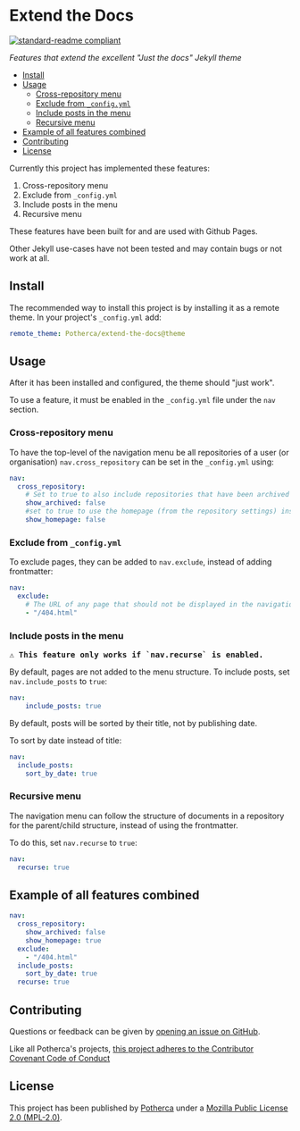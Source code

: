 # Extend the Docs

<!-- @TODO: Banner  -->

[![standard-readme compliant](https://img.shields.io/badge/readme%20style-standard-green.svg)](https://github.com/RichardLitt/standard-readme)

_Features that extend the excellent "Just the docs" Jekyll theme_

<!-- toc -->

- [Install](#install)
- [Usage](#usage)
  - [Cross-repository menu](#cross-repository-menu)
  - [Exclude from `_config.yml`](#exclude-from-_configyml)
  - [Include posts in the menu](#include-posts-in-the-menu)
  - [Recursive menu](#recursive-menu)
- [Example of all features combined](#example-of-all-features-combined)
- [Contributing](#contributing)
- [License](#license)

<!-- tocstop -->

Currently this project has implemented these features:

1. Cross-repository menu
2. Exclude from `_config.yml`
3. Include posts in the menu
4. Recursive menu

These features have been built for and are used with Github Pages.

Other Jekyll use-cases have not been tested and may contain bugs or not work at
all.

## Install

The recommended way to install this project is by installing it as a remote
theme. In your project's `_config.yml` add:

```yml
remote_theme: Potherca/extend-the-docs@theme
```

## Usage

After it has been installed and configured, the theme should "just work".

To use a feature, it must be enabled in the `_config.yml` file under the `nav`
section.

### Cross-repository menu

To have the top-level of the navigation menu be all repositories of a user (or
organisation) `nav.cross_repository` can be set in the `_config.yml` using:


```yml
nav:
  cross_repository:
    # Set to true to also include repositories that have been archived
    show_archived: false
    #set to true to use the homepage (from the repository settings) instead of https://site.url/repository-name
    show_homepage: false
```

### Exclude from `_config.yml`

To exclude pages, they can be added to `nav.exclude`, instead of adding
frontmatter:

```yml
nav:
  exclude:
    # The URL of any page that should not be displayed in the navigation menu
    - "/404.html"
```


### Include posts in the menu

<kbd>
<strong>⚠️ This feature only works if `nav.recurse` is enabled.</strong>
</kbd>

By default, pages are not added to the menu structure. To include posts, set
`nav.include_posts` to `true`:

```yml
nav:
    include_posts: true
```

By default, posts will be sorted by their title, not by publishing date.

To sort by date instead of title:

```yml
nav:
  include_posts:
    sort_by_date: true
```

### Recursive menu

The navigation menu can follow the structure of documents in a repository for
the parent/child structure, instead of using the frontmatter.

To do this, set `nav.recurse` to `true`:

```yml
nav:
  recurse: true
```

## Example of all features combined

```yml
nav:
  cross_repository:
    show_archived: false
    show_homepage: true
  exclude:
    - "/404.html"
  include_posts:
    sort_by_date: true
  recurse: true
```

## Contributing

Questions or feedback can be given by [opening an issue on GitHub](https://github.com/Potherca/extend-the-docs/issues).

Like all Potherca's projects, [this project adheres to the Contributor Covenant Code of Conduct](CODE_OF_CONDUCT.md)

<!--
@TODO: Link to a CONTRIBUTING file
-->

## License

This project has been published by [Potherca](https://pother.ca) under a [Mozilla Public License 2.0 (MPL-2.0)](./LICENSE).
